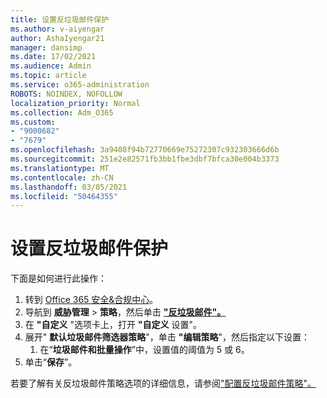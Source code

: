 ```yaml
---
title: 设置反垃圾邮件保护
ms.author: v-aiyengar
author: AshaIyengar21
manager: dansimp
ms.date: 17/02/2021
ms.audience: Admin
ms.topic: article
ms.service: o365-administration
ROBOTS: NOINDEX, NOFOLLOW
localization_priority: Normal
ms.collection: Adm_O365
ms.custom:
- "9000682"
- "7679"
ms.openlocfilehash: 3a9408f94b72770669e75272307c932303666d6b
ms.sourcegitcommit: 251e2e82571fb3bb1fbe3dbf7bfca30e004b3373
ms.translationtype: MT
ms.contentlocale: zh-CN
ms.lasthandoff: 03/05/2021
ms.locfileid: "50464355"
---
```

# <a name="set-up-an-anti-spam-protection"></a>设置反垃圾邮件保护

下面是如何进行此操作：

1. 转到 [Office 365 安全&合规中心](https://go.microsoft.com/fwlink/p/?linkid=2077143)。
1. 导航到 **威胁管理**  >  **策略**，然后单击 **["反垃圾邮件"。](https://go.microsoft.com/fwlink/p/?linkid=2077143)**
1. 在 **"自定义** "选项卡上，打开 **"自定义** 设置"。
1. 展开" **默认垃圾邮件筛选器策略**"，单击 **"编辑策略**"，然后指定以下设置：
    1. 在“**垃圾邮件和批量操作**”中，设置值的阈值为 5 或 6。
1. 单击“**保存**”。

若要了解有关反垃圾邮件策略选项的详细信息，请参阅["配置反垃圾邮件策略"。](https://go.microsoft.com/fwlink/?linkid=2092051)
